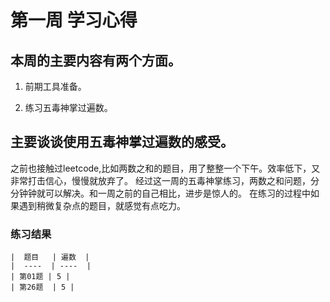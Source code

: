 # 第一周 学习心得
  ## 本周的主要内容有两个方面。

1. 前期工具准备。

2. 练习五毒神掌过遍数。

##  主要谈谈使用五毒神掌过遍数的感受。
  之前也接触过leetcode,比如两数之和的题目，用了整整一个下午。效率低下，又非常打击信心，慢慢就放弃了。
经过这一周的五毒神掌练习，两数之和问题，分分钟钟就可以解决。和一周之前的自己相比，进步是惊人的。
  在练习的过程中如果遇到稍微复杂点的题目，就感觉有点吃力。

### 练习结果

```
|  题目   | 遍数  |
|  ----  | ----  |
| 第01题 | 5 |
| 第26题  | 5 |
```

